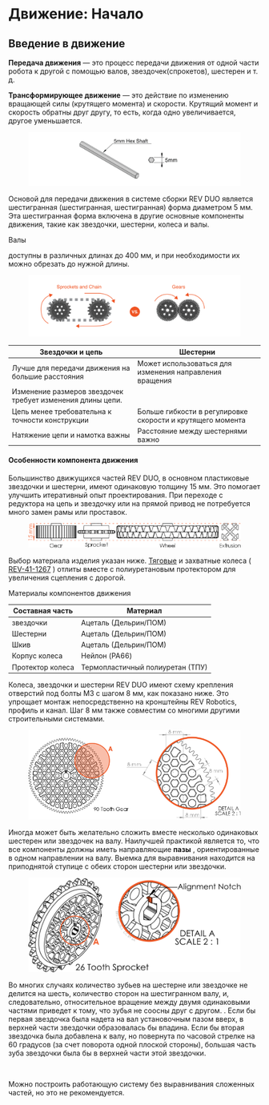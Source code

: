 # Движение: Начало

## Введение в движение

**Передача движения** — это процесс передачи движения от одной части робота к другой с помощью валов, звездочек(спрокетов), шестерен и т. д.

**Трансформирующее движение** — это действие по изменению вращающей силы (крутящего момента) и скорости. Крутящий момент и скорость обратны друг другу, то есть, когда одно увеличивается, другое уменьшается.

<figure><img src="../../.gitbook/assets/image (8).png" alt=""><figcaption></figcaption></figure>

Основой для передачи движения в системе сборки REV DUO является шестигранная (шестигранная, шестигранная) форма диаметром 5 мм. Эта шестигранная форма включена в другие основные компоненты движения, такие как звездочки, шестерни, колеса и валы.



Валы

доступны в различных длинах до 400 мм, и при необходимости их можно обрезать до нужной длины.

<figure><img src="../../.gitbook/assets/image (3) (1).png" alt=""><figcaption></figcaption></figure>

| Звездочки и цепь                                           | Шестерни                                                   |
| ---------------------------------------------------------- | ---------------------------------------------------------- |
| Лучше для передачи движения на большие расстояния          | Может использоваться для изменения направления вращения    |
| Изменение размеров звездочек требует изменения длины цепи. | ​                                                          |
| Цепь менее требовательна к точности конструкции            | Больше гибкости в регулировке скорости и крутящего момента |
| Натяжение цепи и намотка важны                             | Расстояние между шестернями важно                          |

#### Особенности компонента движения <a href="#motion-component-features" id="motion-component-features"></a>

Большинство движущихся частей REV DUO, в основном пластиковые звездочки и шестерни, имеют одинаковую толщину 15 мм. Это помогает улучшить итеративный опыт проектирования. При переходе с редуктора на цепь и звездочку или на прямой привод не потребуется много замен рамы или проставок.

<figure><img src="../../.gitbook/assets/image (12).png" alt=""><figcaption></figcaption></figure>

Выбор материала изделия указан ниже. [Тяговые](https://www.revrobotics.com/rev-for-ftc/motion/wheels-hubs-adapters/wheels/) и захватные колеса ( [REV-41-1267](https://www.revrobotics.com/rev-41-1267/) ) отлиты вместе с полиуретановым протектором для увеличения сцепления с дорогой.



Материалы компонентов движения

| Составная часть  | Материал                         |
| ---------------- | -------------------------------- |
| звездочки        | Ацеталь (Дельрин/ПОМ)            |
| Шестерни         | Ацеталь (Дельрин/ПОМ)            |
| Шкив             | Ацеталь (Дельрин/ПОМ)            |
| Корпус колеса    | Нейлон (PA66)                    |
| Протектор колеса | Термопластичный полиуретан (ТПУ) |

Колеса, звездочки и шестерни REV DUO имеют схему крепления отверстий под болты M3 с шагом 8 мм, как показано ниже. Это упрощает монтаж непосредственно на кронштейны REV Robotics, профиль и канал. Шаг 8 мм также совместим со многими другими строительными системами.

<figure><img src="../../.gitbook/assets/image (9).png" alt=""><figcaption></figcaption></figure>

Иногда может быть желательно сложить вместе несколько одинаковых шестерен или звездочек на валу. Наилучшей практикой является то, что все компоненты должны иметь направляющие **пазы** , ориентированные в одном направлении на валу. Выемка для выравнивания находится на приподнятой ступице с обеих сторон шестерни или звездочки.

<figure><img src="../../.gitbook/assets/image (2).png" alt=""><figcaption></figcaption></figure>

Во многих случаях количество зубьев на шестерне или звездочке не делится на шесть, количество сторон на шестигранном валу, и, следовательно, относительное вращение между двумя одинаковыми частями приведет к тому, что зубья не соосны друг с другом. . Если бы первая звездочка была надета на вал установочным пазом вверх, в верхней части звездочки образовалась бы впадина. Если бы вторая звездочка была добавлена ​​​​к валу, но повернута по часовой стрелке на 60 градусов (за счет поворота одной плоской стороны), большая часть зуба звездочки была бы в верхней части этой звездочки.

<figure><img src="https://2589213514-files.gitbook.io/~/files/v0/b/gitbook-legacy-files/o/assets%2F-M5yw0n8IneF5-9ybLjT%2F-M8prG9OBqZu3a21qRCA%2F-M8pubv0wpi7aytPw2Rq%2Falignment%20notch.png?alt=media&#x26;token=66991c98-64f6-4272-8379-ffb4b3a67248" alt=""><figcaption></figcaption></figure>

Можно построить работающую систему без выравнивания сложенных частей, но это не рекомендуется.
